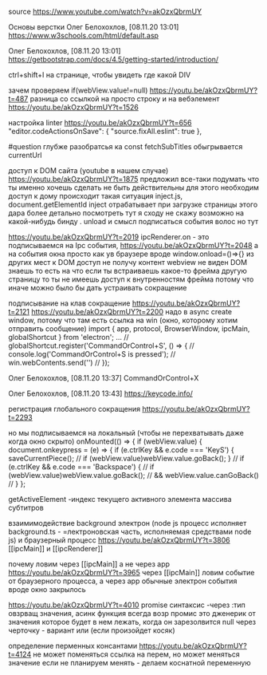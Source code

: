 source https://www.youtube.com/watch?v=akOzxQbrmUY

Основы верстки
Олег Белохохлов, [08.11.20 13:01]
https://www.w3schools.com/html/default.asp



Олег Белохохлов, [08.11.20 13:01]
https://getbootstrap.com/docs/4.5/getting-started/introduction/

ctrl+shift+I на странице, чтобы увидеть где какой DIV

зачем проверяем if(webView.value!=null) https://youtu.be/akOzxQbrmUY?t=487
разница со ссылкой на просто строку и на вебэлемент https://youtu.be/akOzxQbrmUY?t=1526

настройка linter https://youtu.be/akOzxQbrmUY?t=656
"editor.codeActionsOnSave": {
        "source.fixAll.eslint": true
    },

#question глубже разобратсья ка const fetchSubTitles обыгрывается currentUrl

доступ к DOM сайта (youtube в нашем случае) https://youtu.be/akOzxQbrmUY?t=1875
предложил все-таки подумать что ты
именно хочешь сделать не быть
действительны для этого необходим доступ
к дому происходит такая ситуация
inject.js, document.getElementId
inject отрабатывает при загрузке
страницы этого дара более детально
посмотреть тут я сходу не скажу возможно
на какой-нибудь бинду . unload
и смысл подписаться события волос но тут

https://youtu.be/akOzxQbrmUY?t=2019
ipcRenderer.on - это подписываемся на Ipc события,
https://youtu.be/akOzxQbrmUY?t=2048
а на события окна просто как ув браузере вроде window.onload=()=>{}
из других мест к DOM доступ не получу
контент webview не виден DOM
знаешь то есть на что если ты
встраиваешь какое-то фрейма другую
страницу то ты не имеешь доступ к
внутренностям фрейма потому что иначе
можно было бы дать устраивать сокращение

подписывание на клав сокращение https://youtu.be/akOzxQbrmUY?t=2121
https://youtu.be/akOzxQbrmUY?t=2200
надо в async create window, потому что там есть ссылка на win (окно, которому хотим отправить сообщение)
import {
  app, protocol, BrowserWindow, ipcMain, globalShortcut
} from 'electron';
...
  // globalShortcut.register('CommandOrControl+S', () => {
  //   console.log('CommandOrControl+S is pressed');
  //   win.webContents.send('')
  // });
  
Олег Белохохлов, [08.11.20 13:37]
CommandOrControl+X

Олег Белохохлов, [08.11.20 13:43]
https://keycode.info/

регистрация глобального сокращения https://youtu.be/akOzxQbrmUY?t=2293

но мы подписываемся на локальный (чтобы не перехватывать даже когда окно скрыто)
onMounted(() => {
      if (webView.value) {
        document.onkeypress = (e) => {
          if (e.ctrlKey && e.code === 'KeyS') {
            saveCurrentPiece();
            // if (webView.value)webView.value.goBack();
          }
          // if (e.ctrlKey && e.code === 'Backspace') {
          //   if (webView.value)webView.value.goBack(); // && webView.value.canGoBack()
          // }
        };

getActiveElement  -индекс текущего активного элемента массива субтитров

взаимимодействие background электрон (node js процесс исполняет background.ts - =лектроновская часть, исполняемая средствами node js) и браузерный процесс https://youtu.be/akOzxQbrmUY?t=3806
[[ipcMain]] и [[ipcRenderer]]

почему ловим через [[ipcMain]] а не через app
https://youtu.be/akOzxQbrmUY?t=3965
через [[ipcMain]] ловим событие от браузерного процесса, а через app обычные электрон события вроде окно закрылось

https://youtu.be/akOzxQbrmUY?t=4010
promise синтаксис -через :тип овзрващ значения, асинк функция всегда возр 
промис это дженерик от значения которое будет в нем лежать, когда он зарезолвится
null через черточку - вариант или (если произойдет косяк)

определение перменных консантами
https://youtu.be/akOzxQbrmUY?t=4124
не может поменяться ссылка на перем, но может меняться значение
если не планируем менять - делаем коснатной переменную